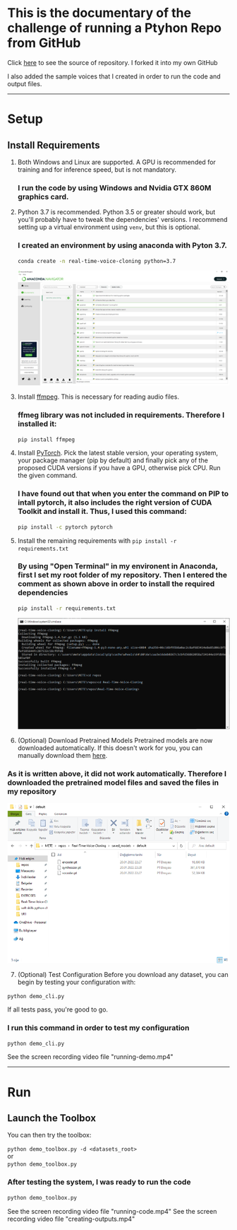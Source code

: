 # This is the documentary of the challenge of running a Ptyhon Repo from GitHub
Click [here](https://github.com/meteozcan87/Real-Time-Voice-Cloning) to see the source of repository. I forked it into my own GitHub

I also added the sample voices that I created in order to run the code and output files.

---
# Setup

## Install Requirements
1. Both Windows and Linux are supported. A GPU is recommended for training and for inference speed, but is not mandatory.

    ### **I run the code by using Windows and Nvidia GTX 860M graphics card.**

2. Python 3.7 is recommended. Python 3.5 or greater should work, but you'll probably have to tweak the dependencies' versions. I recommend setting up a virtual environment using `venv`, but this is optional.
    ### **I created an environment by using anaconda with Pyton 3.7.**
    ```bash
    conda create -n real-time-voice-cloning python=3.7
    ```
    ![alt text][anaconda-env]

[anaconda-env]: ./anaconda-env.PNG "1"

3. Install [ffmpeg](https://ffmpeg.org/download.html#get-packages). This is necessary for reading audio files.
    ### **ffmeg library was not included in requirements. Therefore I installed it:**
    
    ```bash
    pip install ffmpeg
    ```

4. Install [PyTorch](https://pytorch.org/get-started/locally/). Pick the latest stable version, your operating system, your package manager (pip by default) and finally pick any of the proposed CUDA versions if you have a GPU, otherwise pick CPU. Run the given command.

    ### **I have found out that when you enter the command on PIP to intall pytorch, it also includes the right version of CUDA Toolkit and install it. Thus, I used this command:**
    ```bash
    pip install -c pytorch pytorch
    ```

5. Install the remaining requirements with `pip install -r requirements.txt`
    
    ### **By using "Open Terminal" in my environent in Anaconda, first I set my root folder of my repository. Then I entered the comment as shown above in order to install the required dependencies**

    ```bash
    pip install -r requirements.txt
    ```
    
    ![alt text][repo-terminal]

[repo-terminal]: ./repo-terminal.PNG "2"


6. (Optional) Download Pretrained Models
Pretrained models are now downloaded automatically. If this doesn't work for you, you can manually download them [here](https://github.com/CorentinJ/Real-Time-Voice-Cloning/wiki/Pretrained-models).
    
### **As it is written above, it did not work automatically. Therefore I downloaded the pretrained model files and saved the files in my repository**

![alt text][pretrained-models]

[pretrained-models]: ./pretrained-models.PNG "3"

7. (Optional) Test Configuration
Before you download any dataset, you can begin by testing your configuration with:

`python demo_cli.py`

If all tests pass, you're good to go.
### **I run this command in order to test my configuration**

```bash
python demo_cli.py
```
See the screen recording video file "running-demo.mp4"

---
# Run

## Launch the Toolbox
You can then try the toolbox:

`python demo_toolbox.py -d <datasets_root>`  
or  
`python demo_toolbox.py`  
### **After testing the system, I was ready to run the code**

```bash
python demo_toolbox.py
```
See the screen recording video file "running-code.mp4"
See the screen recording video file "creating-outputs.mp4"
